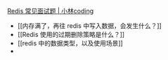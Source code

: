[Redis 常见面试题 | 小林coding](https://xiaolincoding.com/redis/base/redis_interview.html#redis-%E5%B8%B8%E8%A7%81%E9%9D%A2%E8%AF%95%E9%A2%98)

- [[内存满了，再往 redis 中写入数据，会发生什么？]]
- [[Redis 使用的过期删除策略是什么？]]
- [[redis 中的数据类型，以及使用场景]]
- 